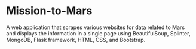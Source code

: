 # Mission-to-Mars

A web application that scrapes various websites for data related to Mars and displays the information in a single page using BeautifulSoup, Splinter, MongoDB, Flask framework, HTML, CSS, and Bootstrap.
